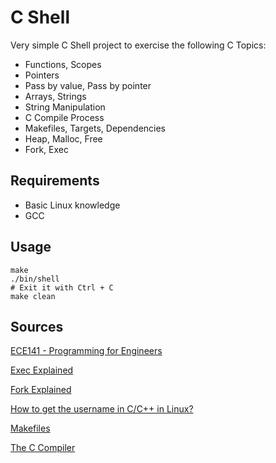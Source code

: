 # C Shell

Very simple C Shell project to exercise the following C Topics:

- Functions, Scopes
- Pointers
- Pass by value, Pass by pointer
- Arrays, Strings
- String Manipulation
- C Compile Process
- Makefiles, Targets, Dependencies
- Heap, Malloc, Free
- Fork, Exec

## Requirements

- Basic Linux knowledge
- GCC

## Usage

~~~~
make
./bin/shell
# Exit it with Ctrl + C 
make clean
~~~~

## Sources

[ECE141 - Programming for Engineers](https://www.youtube.com/playlist?list=PL-ftFcielQtFNIa_X4kzvV_qlgujHqAek)

[Exec Explained](https://www.youtube.com/watch?v=DdpQQOgwyy4)

[Fork Explained](https://www.youtube.com/watch?v=hKA3wJtyDo4)

[How to get the username in C/C++ in Linux?](https://stackoverflow.com/a/8953445)

[Makefiles](https://www.youtube.com/watch?v=W-QgOChAnAQ)

[The C Compiler](https://www.youtube.com/watch?v=9a-d_scGeDI)
